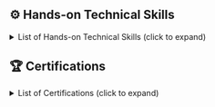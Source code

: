 ## ⚙️ Hands-on Technical Skills

<details>
<summary>List of Hands-on Technical Skills (click to expand)</summary>

### 🔧 Languages, Frameworks & Libraries

[![Ruby](https://img.shields.io/badge/Ruby-%23CC342D?style=flat-square&logo=ruby&logoColor=white)](https://www.ruby-lang.org/en/)
[![Rails](https://img.shields.io/badge/Rails-%23CC0000?style=flat-square&logo=ruby&logoColor=white)](https://rubyonrails.org)
[![ERB](https://img.shields.io/badge/ERB-%23CC342D?style=flat-square)](#)
[![Hotwire](https://img.shields.io/badge/Hotwire-%23FF3E00?style=flat-square&logo=hotwire&logoColor=white)](https://hotwired.dev/)
[![Python](https://img.shields.io/badge/Python-%233776AB?style=flat-square&logo=python&logoColor=white)](https://www.python.org)
[![JavaScript](https://img.shields.io/badge/JavaScript-%23F7DF1E?style=flat-square&logo=javascript&logoColor=black)](https://developer.mozilla.org/en-US/docs/Web/JavaScript)
[![TypeScript](https://img.shields.io/badge/TypeScript-%23007ACC?style=flat-square&logo=typescript&logoColor=white)](https://www.typescriptlang.org/)
[![jQuery](https://img.shields.io/badge/jQuery-%230769AD?style=flat-square&logo=jquery&logoColor=white)](https://jquery.com)
[![React](https://img.shields.io/badge/React-%2320232a?style=flat-square&logo=react&logoColor=%2361DAFB)](https://reactjs.org/)
[![Next.js](https://img.shields.io/badge/Next.js-%23000000?style=flat-square&logo=next.js&logoColor=white)](https://nextjs.org/)
[![Vue.js](https://img.shields.io/badge/Vue.js-%2341B883?style=flat-square&logo=vue.js&logoColor=white)](https://vuejs.org/)
[![Nuxt.js](https://img.shields.io/badge/Nuxt.js-%23000000?style=flat-square&logo=nuxtdotjs&logoColor=white)](https://nuxtjs.org/)
[![Vuetify](https://img.shields.io/badge/Vuetify-%2300C1D4?style=flat-square&logo=vuetify&logoColor=white)](https://vuetifyjs.com/en/)

### 🗄️ Databases, ORM & Search Engines

[![MySQL](https://img.shields.io/badge/MySQL-%2300f?style=flat-square&logo=mysql&logoColor=white)](https://www.mysql.com/)
[![PostgreSQL](https://img.shields.io/badge/PostgreSQL-%23336791?style=flat-square&logo=postgresql&logoColor=white)](https://www.postgresql.org)
[![Prisma](https://img.shields.io/badge/Prisma-%234E1E9C?style=flat-square&logo=prisma&logoColor=white)](https://www.prisma.io)
[![Redis](https://img.shields.io/badge/Redis-%23DC382D?style=flat-square&logo=redis&logoColor=white)](https://redis.io)

### 🧪 Testing & Quality Assurance

[![RSpec](https://img.shields.io/badge/RSpec-%23CC0040?style=flat-square&logo=rspec&logoColor=white)]()
[![Capybara](https://img.shields.io/badge/Capybara-%23A1887F?style=flat-square)]()
[![Jest](https://img.shields.io/badge/Jest-%23C21325?style=flat-square&logo=jest&logoColor=white)](https://jestjs.io)
[![Storybook](https://img.shields.io/badge/Storybook-%23FF4785?style=flat-square&logo=storybook&logoColor=white)]()

### 🔗 API & Communication

![REST](https://img.shields.io/badge/REST-API-blue?style=flat-square)
[![GraphQL](https://img.shields.io/badge/GraphQL-%23E10098?style=flat-square&logo=graphql&logoColor=white)](https://graphql.org)

### ⚡️ Performance Optimization & Observability

[![Datadog](https://img.shields.io/badge/Datadog-%23632CA6?style=flat-square&logo=datadog&logoColor=white)](https://www.datadoghq.com)
[![Sentry](https://img.shields.io/badge/Sentry-%231C2728?style=flat-square&logo=sentry&logoColor=white)](https://sentry.io)

### 🛠️📈 Infrastructure, CI/CD & Monitoring Tools

[![AWS](https://img.shields.io/badge/AWS-%23FF9900?style=flat-square&logo=amazon-aws&logoColor=white)](https://aws.amazon.com)
[![Terraform](https://img.shields.io/badge/Terraform-%23844FBA?style=flat-square&logo=terraform&logoColor=white)](https://www.terraform.io)
[![Firebase](https://img.shields.io/badge/Firebase-%23FFCA28?style=flat-square&logo=firebase&logoColor=black)](https://firebase.google.com/)
[![GitHub Actions](https://img.shields.io/badge/GitHub_Actions-%232671E5?style=flat-square&logo=githubactions&logoColor=white)](https://github.com/features/actions)
[![GitLab CI/CD](https://img.shields.io/badge/GitLab_CI%2FCD-%23FC6D26?style=flat-square&logo=gitlab&logoColor=white)](https://about.gitlab.com/stages-devops-lifecycle/continuous-integration/)
[![CircleCI](https://img.shields.io/badge/CircleCI-%23000000?style=flat-square&logo=circleci&logoColor=white)](https://circleci.com)
[![Docker](https://img.shields.io/badge/Docker-%230db7ed?style=flat-square&logo=docker&logoColor=white)](https://www.docker.com/)
[![Ansible](https://img.shields.io/badge/Ansible-%231A1918?style=flat-square&logo=ansible&logoColor=white)](https://www.ansible.com)
[![Molecule](https://img.shields.io/badge/Molecule-%23009688?style=flat-square)](https://molecule.readthedocs.io)

### 🎨 Design / UI & CSS

[![HTML5](https://img.shields.io/badge/HTML5-%23E34F26?style=flat-square&logo=html5&logoColor=white)](https://www.w3.org/html/)
[![CSS3](https://img.shields.io/badge/CSS3-%231572B6?style=flat-square&logo=css3&logoColor=white)](https://www.w3schools.com/css/)
[![Sass](https://img.shields.io/badge/Sass-%23CC6699?style=flat-square&logo=sass&logoColor=white)](https://sass-lang.com)
[![Tailwind CSS](https://img.shields.io/badge/Tailwind_CSS-%2338B2AC?style=flat-square&logo=tailwind-css&logoColor=white)](https://tailwindcss.com/)
[![Bootstrap](https://img.shields.io/badge/Bootstrap-%23563D7C?style=flat-square&logo=bootstrap&logoColor=white)](https://getbootstrap.com)
[![Chart.js](https://img.shields.io/badge/Chart.js-%23EF5734?style=flat-square&logo=chartdotjs&logoColor=white)](https://www.chartjs.org)
[![Figma](https://img.shields.io/badge/Figma-%23F24E1E?style=flat-square&logo=figma&logoColor=white)](https://www.figma.com/)
<!-- [![Ant Design](https://img.shields.io/badge/Ant%20Design-%230170FE?style=flat-square&logo=antdesign&logoColor=white)](https://ant.design) -->

### 📚 Learning Plan

[![k6](https://img.shields.io/badge/k6-%236F2DBD?style=flat-square&logo=k6&logoColor=white)](https://k6.io)
[![JMeter](https://img.shields.io/badge/JMeter-%234E9A06?style=flat-square&logo=apachejmeter&logoColor=white)](https://jmeter.apache.org)
[![Elasticsearch](https://img.shields.io/badge/Elasticsearch-%23005571?style=flat-square&logo=elasticsearch&logoColor=white)](https://www.elastic.co/elasticsearch/)
[![Kibana](https://img.shields.io/badge/Kibana-%23007ACC?style=flat-square&logo=kibana&logoColor=white)](https://www.elastic.co/kibana)
[![Grafana](https://img.shields.io/badge/Grafana-%23F05A22?style=flat-square&logo=grafana&logoColor=white)](https://grafana.com)
[![Kubernetes](https://img.shields.io/badge/Kubernetes-%23326CE5?style=flat-square&logo=kubernetes&logoColor=white)](https://kubernetes.io)

</details>
</p>

## 🏆 Certifications

<details>
<summary>List of Certifications (click to expand)</summary>

| Domain | Certification Name                                          | Date Obtained |
| ------ | ----------------------------------------------------------- | ------------- |
| Infra  | AWS Certified Solutions Architect - Professional            | April 2025    |
| Infra  | AWS Certified Data Engineer – Associate                     | April 2025    |
| Lang   | TOEIC® Listening & Reading Test 915                         | March 2025    |
| Dev    | Oracle Certified Java Programmer, Silver SE 11 – JPN        | June 2024     |
| Infra  | AWS Certified DevOps Engineer – Professional                | March 2024    |
| Infra  | AWS Certified Developer – Associate                         | December 2023 |
| Infra  | AWS Certified SysOps Administrator – Associate              | December 2023 |
| Infra  | AWS Certified Solutions Architect – Associate               | December 2023 |
| Infra  | AWS Certified Cloud Practitioner                            | December 2023 |
| Infra  | LPIC-1                                                      | October 2023  |
| Dev    | Ruby Association Certified Ruby Programmer Gold Version 3   | May 2023      |
| Dev    | Ruby Association Certified Ruby Programmer Silver Version 2 | December 2021 |

</details>
